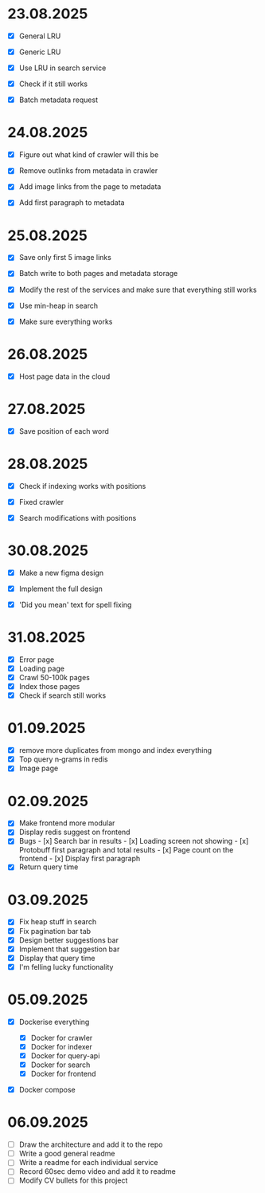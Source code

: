 # 23.08.2025
- [x] General LRU
- [x] Generic LRU
- [x] Use LRU in search service
- [x] Check if it still works
- [x] Batch metadata request


# 24.08.2025
- [x] Figure out what kind of crawler will this be
- [x] Remove outlinks from metadata in crawler
- [x] Add image links from the page to metadata
- [x] Add first paragraph to metadata



# 25.08.2025
- [x] Save only first 5 image links
- [x] Batch write to both pages and metadata storage
- [x] Modify the rest of the services and make sure that everything still works
- [x] Use min-heap in search
- [x] Make sure everything works


# 26.08.2025
- [x] Host page data in the cloud

# 27.08.2025
- [x] Save position of each word


# 28.08.2025
- [x] Check if indexing works with positions
- [x] Fixed crawler 
- [x] Search modifications with positions



# 30.08.2025
- [x] Make a new figma design 
- [x] Implement the full design
- [x] 'Did you mean' text for spell fixing



# 31.08.2025
- [x] Error page
- [x] Loading page
- [x] Crawl 50-100k pages
- [x] Index those pages
- [x] Check if search still works

# 01.09.2025
- [x] remove more duplicates from mongo and index everything
- [x] Top query n‑grams in redis 
- [x] Image page

# 02.09.2025
- [x] Make frontend more modular
- [x] Display redis suggest on frontend
- [x] Bugs
        - [x] Search bar in results
        - [x] Loading screen not showing
        - [x] Protobuff first paragraph and total results 
        - [x] Page count on the frontend
        - [x] Display first paragraph
- [x] Return query time

# 03.09.2025
- [x] Fix heap stuff in search
- [x] Fix pagination bar tab
- [x] Design better suggestions bar
- [x] Implement that suggestion bar
- [x] Display that query time
- [x] I'm felling lucky functionality

# 05.09.2025
- [x] Dockerise everything
   - [x] Docker for crawler
   - [x] Docker for indexer
   - [x] Docker for query-api
   - [x] Docker for search
   - [x] Docker for frontend
- [x] Docker compose


# 06.09.2025
- [ ] Draw the architecture and add it to the repo
- [ ] Write a good general readme
- [ ] Write a readme for each individual service
- [ ] Record 60sec demo video and add it to readme
- [ ] Modify CV bullets for this project
